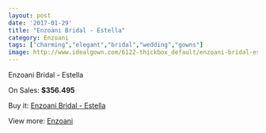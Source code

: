 ```yaml
---
layout: post
date: '2017-01-29'
title: "Enzoani Bridal - Estella"
category: Enzoani
tags: ["charming","elegant","bridal","wedding","gowns"]
image: http://www.idealgown.com/6122-thickbox_default/enzoani-bridal-estella.jpg
---
```

Enzoani Bridal - Estella

On Sales: **$356.495**
<a href="https://www.idealgown.com/en/enzoani/2661-enzoani-bridal-estella.html"><amp-img layout="responsive" width="600" height="600" src="//www.idealgown.com/6122-thickbox_default/enzoani-bridal-estella.jpg" alt="Enzoani Bridal - Estella 0" /></a>

Buy it: [Enzoani Bridal - Estella](https://www.idealgown.com/en/enzoani/2661-enzoani-bridal-estella.html "Enzoani Bridal - Estella")

View more: [Enzoani](https://www.idealgown.com/en/32-enzoani "Enzoani")